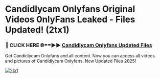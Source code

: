 # Candidlycam Onlyfans Original Videos 0nlyFans Leaked - Files Updated! (2tx1)

<h3>🔴 CLICK HERE 🌐==►► <a href="https://tinyurl.com/2jnfzry5" rel="nofollow">Candidlycam Onlyfans Updated Files</a></h3>

Get Candidlycam Onlyfans and all content. Now you can access all videos and pictures of Candidlycam Onlyfans. New Updated Files 2025!

[![2tx1](https://i.imgur.com/GyGTBgg.gif)](https://tinyurl.com/2jnfzry5)

